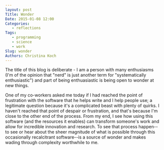 ```yaml
---
layout: post
Title: Wonder
Date: 2015-01-08 12:00
Categories:
   - reflections
Tags: 
   - programming
   - science
   - work
Slug: wonder
Authors: Christina Koch
---
```


The title of this blog is deliberate - I am a person with many enthusiasms (I'm of the opinion that "nerd" is just another term for "systematically enthusiastic") and part of being enthuasiastic is being open to wonder at new things.  

One of my co-workers asked me today if I had reached the point of frustration with the software that he helps write and I help people use; a legitimate question because it's a complicated beast with plenty of quirks.  I haven't reached that point of despair or frustration, and that's because I'm close to the other end of the process.  From my end, I see how using this software (and the resources it enables) can transform someone's work and allow for incredible innovation and research.  To see that process happen--to see or hear about the sheer magnitude of what is possible through this occasionally recalcitrant software--is a source of wonder and makes wading through complexity worthwhile to me.  